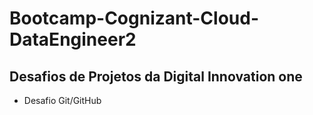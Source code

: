 # Bootcamp-Cognizant-Cloud-DataEngineer2
## Desafios de Projetos da Digital Innovation one
- Desafio Git/GitHub
